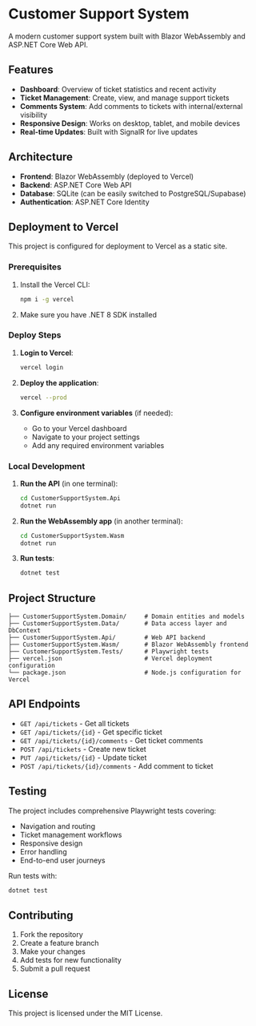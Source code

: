 # Customer Support System

A modern customer support system built with Blazor WebAssembly and ASP.NET Core Web API.

## Features

- **Dashboard**: Overview of ticket statistics and recent activity
- **Ticket Management**: Create, view, and manage support tickets
- **Comments System**: Add comments to tickets with internal/external visibility
- **Responsive Design**: Works on desktop, tablet, and mobile devices
- **Real-time Updates**: Built with SignalR for live updates

## Architecture

- **Frontend**: Blazor WebAssembly (deployed to Vercel)
- **Backend**: ASP.NET Core Web API
- **Database**: SQLite (can be easily switched to PostgreSQL/Supabase)
- **Authentication**: ASP.NET Core Identity

## Deployment to Vercel

This project is configured for deployment to Vercel as a static site.

### Prerequisites

1. Install the Vercel CLI:
   ```bash
   npm i -g vercel
   ```

2. Make sure you have .NET 8 SDK installed

### Deploy Steps

1. **Login to Vercel**:
   ```bash
   vercel login
   ```

2. **Deploy the application**:
   ```bash
   vercel --prod
   ```

3. **Configure environment variables** (if needed):
   - Go to your Vercel dashboard
   - Navigate to your project settings
   - Add any required environment variables

### Local Development

1. **Run the API** (in one terminal):
   ```bash
   cd CustomerSupportSystem.Api
   dotnet run
   ```

2. **Run the WebAssembly app** (in another terminal):
   ```bash
   cd CustomerSupportSystem.Wasm
   dotnet run
   ```

3. **Run tests**:
   ```bash
   dotnet test
   ```

## Project Structure

```
├── CustomerSupportSystem.Domain/     # Domain entities and models
├── CustomerSupportSystem.Data/       # Data access layer and DbContext
├── CustomerSupportSystem.Api/        # Web API backend
├── CustomerSupportSystem.Wasm/       # Blazor WebAssembly frontend
├── CustomerSupportSystem.Tests/      # Playwright tests
├── vercel.json                       # Vercel deployment configuration
└── package.json                      # Node.js configuration for Vercel
```

## API Endpoints

- `GET /api/tickets` - Get all tickets
- `GET /api/tickets/{id}` - Get specific ticket
- `GET /api/tickets/{id}/comments` - Get ticket comments
- `POST /api/tickets` - Create new ticket
- `PUT /api/tickets/{id}` - Update ticket
- `POST /api/tickets/{id}/comments` - Add comment to ticket

## Testing

The project includes comprehensive Playwright tests covering:
- Navigation and routing
- Ticket management workflows
- Responsive design
- Error handling
- End-to-end user journeys

Run tests with:
```bash
dotnet test
```

## Contributing

1. Fork the repository
2. Create a feature branch
3. Make your changes
4. Add tests for new functionality
5. Submit a pull request

## License

This project is licensed under the MIT License.
